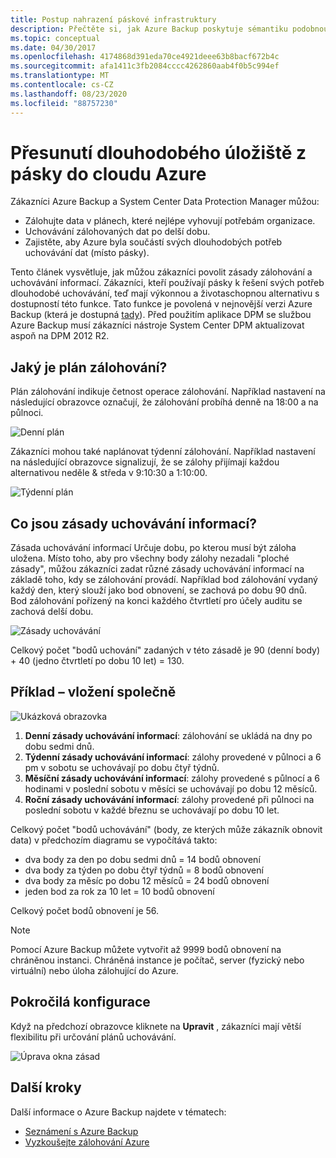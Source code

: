 ```yaml
---
title: Postup nahrazení páskové infrastruktury
description: Přečtěte si, jak Azure Backup poskytuje sémantiku podobnou pásce, která vám umožní zálohovat a obnovovat data v Azure.
ms.topic: conceptual
ms.date: 04/30/2017
ms.openlocfilehash: 4174868d391eda70ce4921deee63b8bacf672b4c
ms.sourcegitcommit: afa1411c3fb2084cccc4262860aab4f0b5c994ef
ms.translationtype: MT
ms.contentlocale: cs-CZ
ms.lasthandoff: 08/23/2020
ms.locfileid: "88757230"
---
```

# <a name="move-your-long-term-storage-from-tape-to-the-azure-cloud"></a>Přesunutí dlouhodobého úložiště z pásky do cloudu Azure

Zákazníci Azure Backup a System Center Data Protection Manager můžou:

* Zálohujte data v plánech, které nejlépe vyhovují potřebám organizace.
* Uchovávání zálohovaných dat po delší dobu.
* Zajistěte, aby Azure byla součástí svých dlouhodobých potřeb uchovávání dat (místo pásky).

Tento článek vysvětluje, jak můžou zákazníci povolit zásady zálohování a uchovávání informací. Zákazníci, kteří používají pásky k řešení svých potřeb dlouhodobé uchovávání, teď mají výkonnou a životaschopnou alternativu s dostupností této funkce. Tato funkce je povolená v nejnovější verzi Azure Backup (která je dostupná [tady](https://aka.ms/azurebackup_agent)). Před použitím aplikace DPM se službou Azure Backup musí zákazníci nástroje System Center DPM aktualizovat aspoň na DPM 2012 R2.

## <a name="what-is-the-backup-schedule"></a>Jaký je plán zálohování?

Plán zálohování indikuje četnost operace zálohování. Například nastavení na následující obrazovce označují, že zálohování probíhá denně na 18:00 a na půlnoci.

![Denní plán](./media/backup-azure-backup-cloud-as-tape/dailybackupschedule.png)

Zákazníci mohou také naplánovat týdenní zálohování. Například nastavení na následující obrazovce signalizují, že se zálohy přijímají každou alternativou neděle & středa v 9:10:30 a 1:10:00.

![Týdenní plán](./media/backup-azure-backup-cloud-as-tape/weeklybackupschedule.png)

## <a name="what-is-the-retention-policy"></a>Co jsou zásady uchovávání informací?

Zásada uchovávání informací Určuje dobu, po kterou musí být záloha uložena. Místo toho, aby pro všechny body zálohy nezadali "ploché zásady", můžou zákazníci zadat různé zásady uchovávání informací na základě toho, kdy se zálohování provádí. Například bod zálohování vydaný každý den, který slouží jako bod obnovení, se zachová po dobu 90 dnů. Bod zálohování pořízený na konci každého čtvrtletí pro účely auditu se zachová delší dobu.

![Zásady uchovávání](./media/backup-azure-backup-cloud-as-tape/retentionpolicy.png)

Celkový počet "bodů uchování" zadaných v této zásadě je 90 (denní body) + 40 (jedno čtvrtletí po dobu 10 let) = 130.

## <a name="example--putting-both-together"></a>Příklad – vložení společně

![Ukázková obrazovka](./media/backup-azure-backup-cloud-as-tape/samplescreen.png)

1. **Denní zásady uchovávání informací**: zálohování se ukládá na dny po dobu sedmi dnů.
2. **Týdenní zásady uchovávání informací**: zálohy provedené v půlnoci a 6 pm v sobotu se uchovávají po dobu čtyř týdnů.
3. **Měsíční zásady uchovávání informací**: zálohy provedené s půlnocí a 6 hodinami v poslední sobotu v měsíci se uchovávají po dobu 12 měsíců.
4. **Roční zásady uchovávání informací**: zálohy provedené při půlnoci na poslední sobotu v každé březnu se uchovávají po dobu 10 let.

Celkový počet "bodů uchovávání" (body, ze kterých může zákazník obnovit data) v předchozím diagramu se vypočítává takto:

* dva body za den po dobu sedmi dnů = 14 bodů obnovení
* dva body za týden po dobu čtyř týdnů = 8 bodů obnovení
* dva body za měsíc po dobu 12 měsíců = 24 bodů obnovení
* jeden bod za rok za 10 let = 10 bodů obnovení

Celkový počet bodů obnovení je 56.

> [!NOTE]
> Pomocí Azure Backup můžete vytvořit až 9999 bodů obnovení na chráněnou instanci. Chráněná instance je počítač, server (fyzický nebo virtuální) nebo úloha zálohující do Azure.
>

## <a name="advanced-configuration"></a>Pokročilá konfigurace

Když na předchozí obrazovce kliknete na **Upravit** , zákazníci mají větší flexibilitu při určování plánů uchovávání.

![Úprava okna zásad](./media/backup-azure-backup-cloud-as-tape/modify.png)

## <a name="next-steps"></a>Další kroky

Další informace o Azure Backup najdete v tématech:

* [Seznámení s Azure Backup](./backup-overview.md)
* [Vyzkoušejte zálohování Azure](./backup-windows-with-mars-agent.md)
